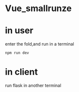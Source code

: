 # Vue_smallrunze
# in user
enter the fold,and run in a terminal
```
npm run dev
```
# in client
run flask in another terminal
